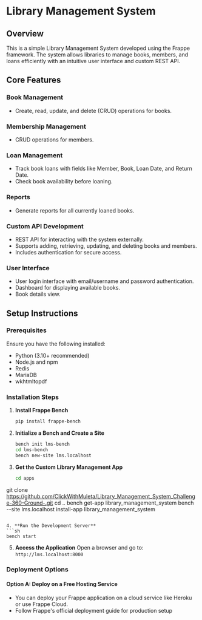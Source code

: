 # Library Management System

## Overview
This is a simple Library Management System developed using the Frappe framework. The system allows libraries to manage books, members, and loans efficiently with an intuitive user interface and custom REST API.

## Core Features
### Book Management
- Create, read, update, and delete (CRUD) operations for books.

### Membership Management
- CRUD operations for members.

### Loan Management
- Track book loans with fields like Member, Book, Loan Date, and Return Date.
- Check book availability before loaning.

### Reports
- Generate reports for all currently loaned books.

### Custom API Development
- REST API for interacting with the system externally.
- Supports adding, retrieving, updating, and deleting books and members.
- Includes authentication for secure access.

### User Interface
- User login interface with email/username and password authentication.
- Dashboard for displaying available books.
- Book details view.

## Setup Instructions
### Prerequisites
Ensure you have the following installed:
- Python (3.10+ recommended)
- Node.js and npm
- Redis
- MariaDB
- wkhtmltopdf

### Installation Steps
1. **Install Frappe Bench**
   ```sh
   pip install frappe-bench
   ```

2. **Initialize a Bench and Create a Site**
   ```sh
   bench init lms-bench
   cd lms-bench
   bench new-site lms.localhost
   ```

3. **Get the Custom Library Management App**
   ```sh
   cd apps
  git clone https://github.com/ClickWithMuleta/Library_Management_System_Challenge-360-Ground-.git
   cd ..
   bench get-app library_management_system
   bench --site lms.localhost install-app library_management_system
   ```

4. **Run the Development Server**
   ```sh
   bench start
   ```

5. **Access the Application**
   Open a browser and go to: `http://lms.localhost:8000`

### Deployment Options
#### Option A: Deploy on a Free Hosting Service
- You can deploy your Frappe application on a cloud service like Heroku or use Frappe Cloud.
- Follow Frappe's official deployment guide for production setup 

